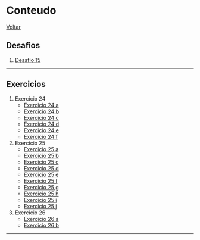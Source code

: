 # Conteudo

[Voltar](../README.md)

## Desafios

1. [Desafio 15](desafios/des15/index.html)

---

## Exercicios

1. Exercicio 24
    - [Exercicio 24 a](exercicios/ex024/iframe001.html)
    - [Exercicio 24 b](exercicios/ex024/iframe002.html)
    - [Exercicio 24 c](exercicios/ex024/iframe003.html)
    - [Exercicio 24 d](exercicios/ex024/iframe004.html)
    - [Exercicio 24 e](exercicios/ex024/iframe005.html)
    - [Exercicio 24 f](exercicios/ex024/iframe006.html)
1. Exercicio 25
    - [Exercicio 25 a](exercicios/ex025/form001.html)
    - [Exercicio 25 b](exercicios/ex025/form002.html)
    - [Exercicio 25 c](exercicios/ex025/form003.html)
    - [Exercicio 25 d](exercicios/ex025/form004.html)
    - [Exercicio 25 e](exercicios/ex025/form005.html)
    - [Exercicio 25 f](exercicios/ex025/form006.html)
    - [Exercicio 25 g](exercicios/ex025/form007.html)
    - [Exercicio 25 h](exercicios/ex025/form008.html)
    - [Exercicio 25 i](exercicios/ex025/form009.html)
    - [Exercicio 25 j](exercicios/ex025/form0010.html)
1. Exercicio 26
    - [Exercicio 26 a](exercicios/ex026/mq001/index.html)
    - [Exercicio 26 b](exercicios/ex026/mq002/index.html)

---
